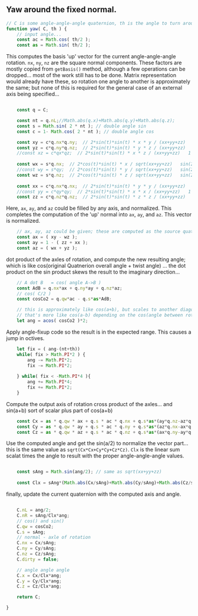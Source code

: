 


## Yaw around the fixed normal.


```js
// C is some angle-angle-angle quaternion, th is the angle to turn around it's aw...
function yaw( C, th ) {
	// input angle...
	const ac = Math.cos( th/2 );
	const as = Math.sin( th/2 );
```

This computes the basis 'up' vector for the current angle-angle-angle rotation.  `nx`, `ny`, `nz` are
the square normal components. These factors are mostly copied from `getBasis()` method, although
a few operations can be dropped... most of the work still has to be done.  Matrix representation
would already have these, so rotation one angle to another is approximately the same; but none of this
is required for the general case of an external axis being specified...

```js

	const q = C;

	const nt = q.nL;//Math.abs(q.x)+Math.abs(q.y)+Math.abs(q.z);
	const s = Math.sin( 2 * nt ); // double angle sin
	const c = 1- Math.cos( 2 * nt ); // double angle cos

	const xy = c*q.nx*q.ny;  // 2*sin(t)*sin(t) * x * y / (xx+yy+zz)   1 - cos(2t)
	const yz = c*q.ny*q.nz;  // 2*sin(t)*sin(t) * y * z / (xx+yy+zz)   1 - cos(2t)
	//const xz = c*qx*qz;  // 2*sin(t)*sin(t) * x * z / (xx+yy+zz)   1 - cos(2t)
	                          
	const wx = s*q.nx;  // 2*cos(t)*sin(t) * x / sqrt(xx+yy+zz)   sin(2t)
	//const wy = s*qy;  // 2*cos(t)*sin(t) * y / sqrt(xx+yy+zz)   sin(2t)
	const wz = s*q.nz;  // 2*cos(t)*sin(t) * z / sqrt(xx+yy+zz)   sin(2t)
	                          
	const xx = c*q.nx*q.nx;  // 2*sin(t)*sin(t) * y * y / (xx+yy+zz)   1 - cos(2t)
	//const yy = c*qy*qy;  // 2*sin(t)*sin(t) * x * x / (xx+yy+zz)   1 - cos(2t)
	const zz = c*q.nz*q.nz;  // 2*sin(t)*sin(t) * z * z / (xx+yy+zz)   1 - cos(2t)

```


Here, `ax`, `ay`, and `az` could be filled by any axis, and normalized.
This completes the computation of the 'up' normal into `ax`, `ay`, and `az`.  This vector is normalized.

```js
	// ax, ay, az could be given; these are computed as the source quaternion normal
	const ax = ( xy - wz );
	const ay = 1 - ( zz + xx );
	const az = ( wx + yz );
```

dot product of the axles of rotation, and compute the new resulting angle; which is like
cos(original Quatnerion overall angle + twist angle) ... the dot product on the sin product
skews the result to the imaginary direction... 

```js
	// A dot B   = cos( angle A->B )
	const AdB = q.nx*ax + q.ny*ay + q.nz*az;
	// cos( C/2 ) 
	const cosCo2 = q.qw*ac - q.s*as*AdB;

	// this is approximately like cos(a+b), but scales to another diagonal
	// that's more like cos(a-b) depending on the cos(angle between rotation axles)
	let ang = acos( cosCo2 )*2;

```

Apply angle-fixup code so the result is in the expected range.
This causes a jump in octives.

```js
	let fix = ( ang-(nt+th))
	while( fix > Math.PI*2 ) {
		ang -= Math.PI*2;
		fix -= Math.PI*2;
	
	} while( fix < -Math.PI*4 ){
		ang += Math.PI*4;
		fix += Math.PI*2;
	}
```


Compute the output axis of rotation cross product of the axles... and sin(a+b) sort of scalar 
plus part of cos(a+b)



```js
	const Cx = as * q.qw * ax + q.s * ac * q.nx + q.s*as*(ay*q.nz-az*q.ny);
	const Cy = as * q.qw * ay + q.s * ac * q.ny + q.s*as*(az*q.nx-ax*q.nz);
	const Cz = as * q.qw * az + q.s * ac * q.nz + q.s*as*(ax*q.ny-ay*q.nx);
```



Use the computed angle and get the sin(a/2) to normalize the vector part...
this is the same value as `sqrt(Cx*Cx+Cy*Cy+Cz*Cz)`.  `Clx` is the linear
sum scalat times the angle to result with the proper angle-angle-angle values.

```js

	const sAng = Math.sin(ang/2); // same as sqrt(xx+yy+zz)
	
	const Clx = sAng*(Math.abs(Cx/sAng)+Math.abs(Cy/sAng)+Math.abs(Cz/sAng));
```


finally, update the current quaternion with the computed axis and angle.

```js

	C.nL = ang/2;
	C.nR = sAng/Clx*ang;
	// cos() and sin()
	C.qw = cosCo2;
	C.s = sAng;
	// normal - axle of rotation
	C.nx = Cx/sAng;
	C.ny = Cy/sAng;
	C.nz = Cz/sAng;
	C.dirty = false;

	// angle angle angle
	C.x = Cx/Clx*ang;
	C.y = Cy/Clx*ang;
	C.z = Cz/Clx*ang;

	return C;

}
```